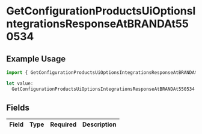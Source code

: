 # GetConfigurationProductsUiOptionsIntegrationsResponseAtBRANDAt550534

## Example Usage

```typescript
import { GetConfigurationProductsUiOptionsIntegrationsResponseAtBRANDAt550534 } from "@vercel/sdk/models/getconfigurationproductsop.js";

let value:
  GetConfigurationProductsUiOptionsIntegrationsResponseAtBRANDAt550534 = {};
```

## Fields

| Field       | Type        | Required    | Description |
| ----------- | ----------- | ----------- | ----------- |